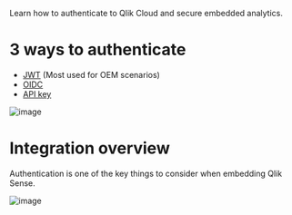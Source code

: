 Learn how to authenticate to Qlik Cloud and secure embedded analytics.

# 3 ways to authenticate

- [JWT](https://qlik.dev/authenticate/jwt/implement-jwt-authorization) (Most used for OEM scenarios)
- [OIDC](https://user-images.githubusercontent.com/12411165/228214590-2cbeee55-416d-433d-a1a2-a18dabd9d473.png)
- [API key](https://qlik.dev/authenticate/api-key/generate-your-first-api-key) 

![image](https://user-images.githubusercontent.com/12411165/228214590-2cbeee55-416d-433d-a1a2-a18dabd9d473.png)

# Integration overview
Authentication is one of the key things to consider when embedding Qlik Sense. 

![image](https://user-images.githubusercontent.com/12411165/228217751-1b4ee11d-08fe-4140-8322-6bab5aae5f38.png)

